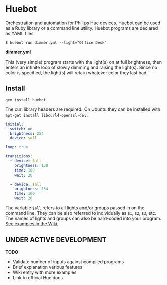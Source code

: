 # Huebot

Orchestration and automation for Philips Hue devices. Huebot can be used as a Ruby library or a command line utility. Huebot programs are declared as YAML files.

    $ huebot run dimmer.yml --light="Office Desk"

**dimmer.yml**

This (very simple) program starts with the light(s) on at full brightness, then enters an infinite loop of slowly dimming and raising the light(s). Since no color is specified, the light(s) will retain whatever color they last had.

## Install

    gem install huebot

The curl library headers are required. On Ubuntu they can be installed with `apt-get install libcurl4-openssl-dev`.

```yaml
initial:
  switch: on
  brightness: 254
  device: $all

loop: true

transitions:
  - device: $all
    brightness: 150
    time: 100
    wait: 20

  - device: $all
    brightness: 254
    time: 100
    wait: 20
```

The variable `$all` refers to all lights and/or groups passed in on the command line. They can be also referred to individually as `$1`, `$2`, `$3`, etc. The names of lights and groups can also be hard-coded into your program. [See examples in the Wiki.](https://github.com/jhollinger/huebot/wiki)

## UNDER ACTIVE DEVELOPMENT

**TODO**

* Validate number of inputs against compiled programs
* Brief explanation various features
* Wiki entry with more examples
* Link to official Hue docs
